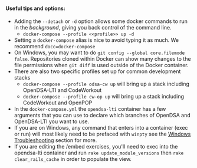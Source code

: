 #### Useful tips and options:

- Adding the `--detach` or `-d` option allows some docker commands to run in the *background*, giving you back control of the command line.
   - `docker-compose --profile <<profile>> up -d`
- Setting a `docker-compose` alias is nice to avoid typing it as much.  We recommend `docc=docker-compose`
- On Windows, you may want to do `git config --global core.filemode false`.  Repositories cloned within Docker can show many changes to the file permissions when `git diff` is used outside of the Docker container.
- There are also two specific profiles set up for common development stacks
  - `docker-compose --profile odsa-cw up` will bring up a stack including OpenDSA-LTI and CodeWorkout
  - `docker-compose --profile cw-op up` will bring up a stack including CodeWorkout and OpenPOP
- In the `docker-compose.yml` the `opendsa-lti` container has a few arguments that you can use to declare which branches of OpenDSA and OpenDSA-LTI you want to use.
- If you are on Windows, any command that enters into a container (exec or run) will most likely need to be prefaced with `winpty` see the [Windows Troubleshooting](https://github.com/OpenDSA/OpenDSA-DevStack/blob/master/docs/windows_troubleshooting.md) section for more.
- If you are editing the /embed exercises, you'll need to exec into the opendsa-lti container and run `rake update_module_versions` then `rake clear_rails_cache` in order to populate the view.
